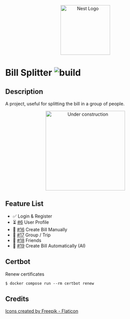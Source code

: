 <p align="center">
  <a href="https://www.flaticon.com/" target="blank"><img src="https://cdn-icons-png.flaticon.com/512/3753/3753033.png" width="156" alt="Nest Logo" /></a>
</p>

# Bill Splitter ![build](https://github.com/xXTime-OnXx/bill-splitter/actions/workflows/productive-deployment.yml/badge.svg)

## Description
A project, useful for splitting the bill in a group of people.
<p align="center">
  <img src="https://user-images.githubusercontent.com/40767324/153257433-c390095d-8f0e-4b76-bfdf-d931f89ec45c.png" width="250" alt="Under construction" />
</p>

## Feature List
- :white_check_mark: Login & Register
- :hourglass_flowing_sand: [#6](https://github.com/xXTime-OnXx/bill-splitter/issues/6) User Profile 
- :large_blue_circle: [#16](https://github.com/xXTime-OnXx/bill-splitter/issues/16) Create Bill Manually 
- :large_blue_circle: [#17](https://github.com/xXTime-OnXx/bill-splitter/issues/17) Group / Trip 
- :large_blue_circle: [#18](https://github.com/xXTime-OnXx/bill-splitter/issues/18) Friends
- :large_blue_circle: [#19](https://github.com/xXTime-OnXx/bill-splitter/issues/19) Create Bill Automatically (AI) 

## Certbot
Renew certificates

```shell
$ docker compose run --rm certbot renew
```

## Credits
<a href="https://www.flaticon.com/authors/freepik" title="Freepik Icons">Icons created by Freepik - Flaticon</a>
